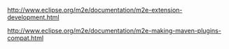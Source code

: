 
http://www.eclipse.org/m2e/documentation/m2e-extension-development.html

http://www.eclipse.org/m2e/documentation/m2e-making-maven-plugins-compat.html

